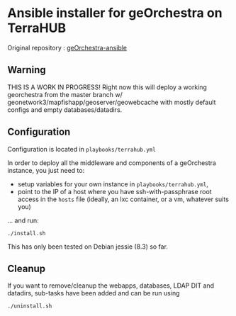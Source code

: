 # Ansible installer for geOrchestra on TerraHUB

Original repository : [geOrchestra-ansible](https://github.com/georchestra/ansible)

## Warning

THIS IS A WORK IN PROGRESS! Right now this will deploy a working georchestra from the master branch w/ geonetwork3/mapfishapp/geoserver/geowebcache
with mostly default configs and empty databases/datadirs.

## Configuration

Configuration is located in ```playbooks/terrahub.yml```

In order to deploy all the middleware and components of a geOrchestra instance, you just need to:
 * setup variables for your own instance in ```playbooks/terrahub.yml```, 
 * point to the IP of a host where you have ssh-with-passphrase root access in the ```hosts``` file (ideally, an lxc container, or a vm, whatever suits you)
 
... and run:
```
./install.sh
```

This has only been tested on Debian jessie (8.3) so far.

## Cleanup

If you want to remove/cleanup the webapps, databases, LDAP DIT and datadirs, sub-tasks have been added and can be run using

```
./uninstall.sh

```
